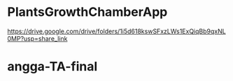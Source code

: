 # PlantsGrowthChamberApp
https://drive.google.com/drive/folders/1i5d618kswSFxzLWs1ExQiqBb9qxNL0MP?usp=share_link
# angga-TA-final
